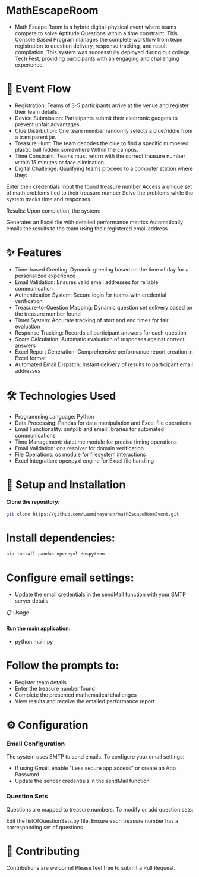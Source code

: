 # MathEscapeRoom
- Math Escape Room is a hybrid digital-physical event where teams compete to solve Aptitude Questions within a time constraint. This Console Based Program manages the complete workflow from team registration to question delivery, response tracking, and result compilation. This system was successfully deployed during our college Tech Fest, providing participants with an engaging and challenging experience.


# 🔄 Event Flow
- Registration: Teams of 3-5 participants arrive at the venue and register their team details.
- Device Submission: Participants submit their electronic gadgets to prevent unfair advantages.
- Clue Distribution: One team member randomly selects a clue/riddle from a transparent jar.
- Treasure Hunt: The team decodes the clue to find a specific numbered plastic ball hidden somewhere Within the campus.
- Time Constraint: Teams must return with the correct treasure number within 15 minutes or face elimination.
- Digital Challenge: Qualifying teams proceed to a computer station where they:

Enter their credentials
Input the found treasure number
Access a unique set of math problems tied to their treasure number
Solve the problems while the system tracks time and responses


Results: Upon completion, the system:

Generates an Excel file with detailed performance metrics
Automatically emails the results to the team using their registered email address



# ✨ Features

- Time-based Greeting: Dynamic greeting based on the time of day for a personalized experience
- Email Validation: Ensures valid email addresses for reliable communication
- Authentication System: Secure login for teams with credential verification
- Treasure-to-Question Mapping: Dynamic question set delivery based on the treasure number found
- Timer System: Accurate tracking of start and end times for fair evaluation
- Response Tracking: Records all participant answers for each question
- Score Calculation: Automatic evaluation of responses against correct answers
- Excel Report Generation: Comprehensive performance report creation in Excel format
- Automated Email Dispatch: Instant delivery of results to participant email addresses

# 🛠 Technologies Used

- Programming Language: Python
- Data Processing: Pandas for data manipulation and Excel file operations
- Email Functionality: smtplib and email libraries for automated communications
- Time Management: datetime module for precise timing operations
- Email Validation: dns.resolver for domain verification
- File Operations: os module for filesystem interactions
- Excel Integration: openpyxl engine for Excel file handling

# 🚀 Setup and Installation

#### Clone the repository:

```bash
git clone https://github.com/Laxminayanan/mathEscapeRoomEvent.git
```


# Install dependencies:
```bash
pip install pandas openpyxl dnspython
```

# Configure email settings:

- Update the email credentials in the sendMail function with your SMTP server details

📋 Usage
#### Run the main application:
- python main.py

# Follow the prompts to:

- Register team details
- Enter the treasure number found
- Complete the presented mathematical challenges
- View results and receive the emailed performance report
# ⚙ Configuration
### Email Configuration
The system uses SMTP to send emails. To configure your email settings:

- If using Gmail, enable "Less secure app access" or create an App Password
- Update the sender credentials in the sendMail function

### Question Sets
Questions are mapped to treasure numbers. To modify or add question sets:

Edit the listOfQuestionSets.py file. Ensure each treasure number has a corresponding set of questions

# 🤝 Contributing
Contributions are welcome! Please feel free to submit a Pull Request.
